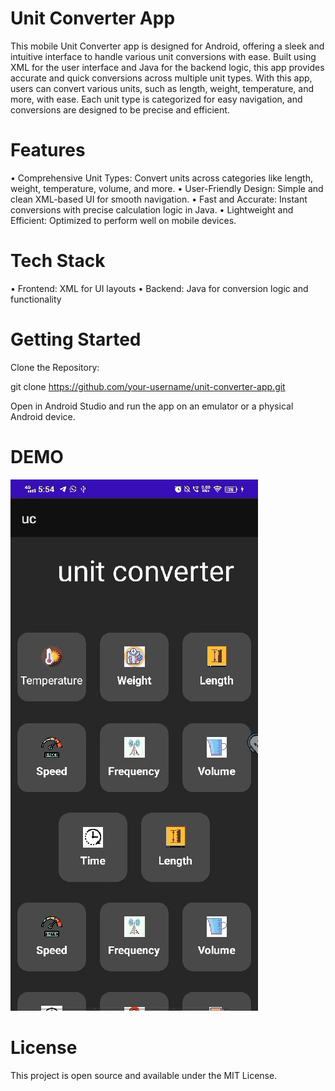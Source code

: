 # Unit Converter App
This mobile Unit Converter app is designed for Android, offering a sleek and intuitive interface to handle various unit conversions with ease. Built using XML for the user interface and Java for the backend logic, this app provides accurate and quick conversions across multiple unit types. With this app, users can convert various units, such as length, weight, temperature, and more, with ease. Each unit type is categorized for easy navigation, and conversions are designed to be precise and efficient.

# Features
• Comprehensive Unit Types: Convert units across categories like length, weight, temperature, volume, and more.
• User-Friendly Design: Simple and clean XML-based UI for smooth navigation.
• Fast and Accurate: Instant conversions with precise calculation logic in Java.
• Lightweight and Efficient: Optimized to perform well on mobile devices.

# Tech Stack
• Frontend: XML for UI layouts
• Backend: Java for conversion logic and functionality

# Getting Started
Clone the Repository:

git clone https://github.com/your-username/unit-converter-app.git

Open in Android Studio and run the app on an emulator or a physical Android device.

# DEMO

![Demo Video](demo.gif)

# License
This project is open source and available under the MIT License.
